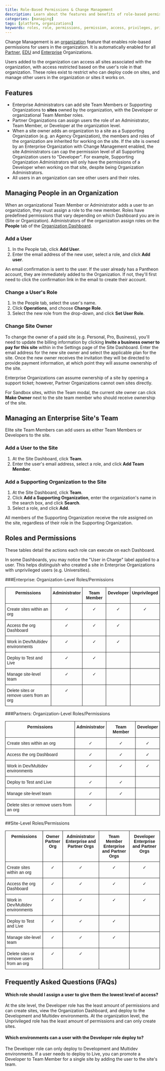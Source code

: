 ```yaml
---
title: Role-Based Permissions & Change Management
description: Learn about the features and benefits of role-based permissions for Pantheon sites.
categories: [managing]
tags: [platform, organizations]
keywords: roles, role, permissions, permission, access, privileges, privilege, team members, developer role, developer, organization management, manage organization, change management, team management, manage team, manage team access  
---
```

Change Management is an [organization](/docs/organizations/) feature that enables role-based permissions for users in the organization. It is automatically enabled for all [Partner](https://pantheon.io/pantheon-partners), [EDU](https://pantheon.io/edu) and [Enterprise](https://pantheon.io/pantheon-enterprise) Organizations.

Users added to the organization can access all sites associated with the organization, with access restricted based on the user's role in that organization. These roles exist to restrict who can deploy code on sites, and manage other users in the organization or sites it works on.

## Features
* Enterprise Administrators can add site Team Members or Supporting Organizations to **sites** owned by the organization, with the Developer or organizational Team Member roles.
* Partner Organizations can assign users the role of an Administrator, Team Member, or Developer at the organization level.
* When a site owner adds an organization to a site as a Supporting Organization (e.g. an Agency Organization), the members and roles of the organization are inherited for working on the site. If the site is owned by an Enterprise Organization with Change Management enabled, the site Administrators can cap the permission level of all Supporting Organization users to "Developer". For example, Supporting Organization Administrators will only have the permissions of a Developer when working on that site, despite being Organization Administrators.
* All users in an organization can see other users and their roles.

## Managing People in an Organization
When an organizational Team Member or Administrator adds a user to an organization, they must assign a role to the new member. Roles have predefined permissions that vary depending on which Dashboard you are in (Site or Organization). Administrators of the organization assign roles on the **People** tab of the [Organization Dashboard](/docs/organization-dashboard/).

### Add a User

1. In the People tab, click **Add User**.
2. Enter the email address of the new user, select a role, and click **Add user**.

An email confirmation is sent to the user. If the user already has a Pantheon account, they are immediately added to the Organization. If not, they'll first need to click the confirmation link in the email to create their account.

### Change a User's Role

1. In the People tab, select the user's name.
2. Click **Operations**, and choose **Change Role**.
3. Select the new role from the drop-down, and click **Set User Role**.

### Change Site Owner

To change the owner of a paid site (e.g. Personal, Pro, Business), you'll need to update the billing information by clicking **Invite a business owner to pay for this site** within in the Settings page of the Site Dashboard. Enter the email address for the new site owner and select the applicable plan for the site. Once the new owner receives the invitation they will be directed to provide payment information, at which point they will assume ownership of the site.

Enterprise Organizations can assume ownership of a site by opening a support ticket; however, Partner Organizations cannot own sites directly.

For Sandbox sites, within the Team modal, the current site owner can click **Make Owner** next to the site team member who should receive ownership of the site.

## Managing an Enterprise Site's Team

Elite site Team Members can add users as either Team Members or Developers to the site.

### Add a User to the Site
1. At the Site Dashboard, click **Team**.
2. Enter the user's email address, select a role, and click **Add Team Member**.

### Add a Supporting Organization to the Site
1. At the Site Dashboard, click **Team**.
2. Click **Add a Supporting Organization**, enter the organization's name in the search box, and click **Search**.
3. Select a role, and click **Add**.

All members of the Supporting Organization receive the role assigned on the site, regardless of their role in the Supporting Organization.

## Roles and Permissions

These tables detail the actions each role can execute on each Dashboard.

In some Dashboards, you may notice the "User in Charge" label applied to a user. This helps distinguish who created a site in Enterprise Organizations with unprivileged users (e.g. Universities).

###Enterprise: Organization-Level Roles/Permissions

<style type="text/css">
.tg  {border-collapse:collapse;border-spacing:0;}
.tg td{font-family:Arial, sans-serif;font-size:14px;padding:10px 5px;border-style:solid;border-width:1px;overflow:hidden;word-break:normal;}
.tg th{font-family:Arial, sans-serif;font-size:14px;font-weight:normal;padding:10px 5px;border-style:solid;border-width:1px;overflow:hidden;word-break:normal;}
.tg .tg-baqh{text-align:center;vertical-align:top}
.tg .tg-9hbo{font-weight:bold;vertical-align:top}
.tg .tg-yw4l{vertical-align:top}
</style>
<table class="tg">
  <tr>
    <th class="tg-9hbo">Permissions</th>
    <th class="tg-9hbo">Administrator</th>
    <th class="tg-9hbo">Team Member </th>
    <th class="tg-9hbo">Developer </th>
    <th class="tg-9hbo">Unprivileged</th>
  </tr>
  <tr>
    <td class="tg-yw4l">Create sites within an org</td>
    <td class="tg-baqh">✓</td>
    <td class="tg-baqh">✓</td>
    <td class="tg-baqh">✓</td>
    <td class="tg-baqh">✓</td>
  </tr>
  <tr>
    <td class="tg-yw4l">Access the org Dashboard</td>
    <td class="tg-baqh">✓</td>
    <td class="tg-baqh">✓</td>
    <td class="tg-baqh">✓</td>
    <td class="tg-baqh"></td>
  </tr>
  <tr>
    <td class="tg-yw4l">Work in Dev/Multidev environments</td>
    <td class="tg-baqh">✓</td>
    <td class="tg-baqh">✓</td>
    <td class="tg-baqh">✓</td>
    <td class="tg-baqh"></td>
  </tr>
  <tr>
    <td class="tg-yw4l">Deploy to Test and Live</td>
    <td class="tg-baqh">✓</td>
    <td class="tg-baqh">✓</td>
    <td class="tg-baqh"></td>
    <td class="tg-baqh"></td>
  </tr>
  <tr>
    <td class="tg-yw4l">Manage site-level team</td>
    <td class="tg-baqh">✓</td>
    <td class="tg-baqh">✓</td>
    <td class="tg-baqh"></td>
    <td class="tg-baqh"></td>
  </tr>
  <tr>
    <td class="tg-yw4l">Delete sites or remove users from an org</td>
    <td class="tg-baqh">✓</td>
    <td class="tg-baqh"></td>
    <td class="tg-baqh"></td>
    <td class="tg-baqh"></td>
  </tr>
</table>


###Partners: Organization-Level Roles/Permissions

<style type="text/css">
.tg  {border-collapse:collapse;border-spacing:0;}
.tg td{font-family:Arial, sans-serif;font-size:14px;padding:10px 5px;border-style:solid;border-width:1px;overflow:hidden;word-break:normal;}
.tg th{font-family:Arial, sans-serif;font-size:14px;font-weight:normal;padding:10px 5px;border-style:solid;border-width:1px;overflow:hidden;word-break:normal;}
.tg .tg-baqh{text-align:center;vertical-align:top}
.tg .tg-9hbo{font-weight:bold;vertical-align:top}
.tg .tg-yw4l{vertical-align:top}
</style>
<table class="tg">
  <tr>
    <th class="tg-9hbo">Permissions</th>
    <th class="tg-9hbo">Administrator</th>
    <th class="tg-9hbo">Team Member </th>
    <th class="tg-9hbo">Developer </th>
  </tr>
  <tr>
    <td class="tg-yw4l">Create sites within an org</td>
    <td class="tg-baqh">✓</td>
    <td class="tg-baqh">✓</td>
    <td class="tg-baqh">✓</td>
  </tr>
  <tr>
    <td class="tg-yw4l">Access the org Dashboard</td>
    <td class="tg-baqh">✓</td>
    <td class="tg-baqh">✓</td>
    <td class="tg-baqh">✓</td>
  </tr>
  <tr>
    <td class="tg-yw4l">Work in Dev/Multidev environments</td>
    <td class="tg-baqh">✓</td>
    <td class="tg-baqh">✓</td>
    <td class="tg-baqh">✓</td>
  </tr>
  <tr>
    <td class="tg-yw4l">Deploy to Test and Live</td>
    <td class="tg-baqh">✓</td>
    <td class="tg-baqh">✓</td>
    <td class="tg-baqh"></td>
  </tr>
  <tr>
    <td class="tg-yw4l">Manage site-level team</td>
    <td class="tg-baqh">✓</td>
    <td class="tg-baqh">✓</td>
    <td class="tg-baqh"></td>
  </tr>
  <tr>
    <td class="tg-yw4l">Delete sites or remove users from an org</td>
    <td class="tg-baqh">✓</td>
    <td class="tg-baqh"></td>
    <td class="tg-baqh"></td>
  </tr>
</table>

##Site-Level Roles/Permissions

<style type="text/css">
.tg  {border-collapse:collapse;border-spacing:0;}
.tg td{font-family:Arial, sans-serif;font-size:14px;padding:10px 5px;border-style:solid;border-width:1px;overflow:hidden;word-break:normal;}
.tg th{font-family:Arial, sans-serif;font-size:14px;font-weight:normal;padding:10px 5px;border-style:solid;border-width:1px;overflow:hidden;word-break:normal;}
.tg .tg-baqh{text-align:center;vertical-align:top}
.tg .tg-9hbo{font-weight:bold;vertical-align:top}
.tg .tg-amwm{font-weight:bold;text-align:center;vertical-align:top}
.tg .tg-yw4l{vertical-align:top}
</style>
<table class="tg">
  <tr>
    <th class="tg-9hbo">Permissions</th>
    <th class="tg-amwm">Owner<br>Partner Org</th>
    <th class="tg-amwm">Administrator<br>Enterprise and Partner Orgs</th>
    <th class="tg-amwm">Team Member<br>Enterprise and Partner Orgs </th>
    <th class="tg-amwm">Developer <br>Enterprise and Partner Orgs</th>
  </tr>
  <tr>
    <td class="tg-yw4l">Create sites within an org</td>
    <td class="tg-baqh">✓</td>
    <td class="tg-baqh">✓</td>
    <td class="tg-baqh">✓</td>
    <td class="tg-baqh">✓</td>
  </tr>
  <tr>
    <td class="tg-yw4l">Access the org Dashboard</td>
    <td class="tg-baqh">✓</td>
    <td class="tg-baqh">✓</td>
    <td class="tg-baqh">✓</td>
    <td class="tg-baqh">✓</td>
  </tr>
  <tr>
    <td class="tg-yw4l">Work in Dev/Multidev environments</td>
    <td class="tg-baqh">✓</td>
    <td class="tg-baqh">✓</td>
    <td class="tg-baqh">✓</td>
    <td class="tg-baqh">✓</td>
  </tr>
  <tr>
    <td class="tg-yw4l">Deploy to Test and Live</td>
    <td class="tg-baqh">✓</td>
    <td class="tg-baqh">✓</td>
    <td class="tg-baqh">✓</td>
    <td class="tg-baqh"></td>
  </tr>
  <tr>
    <td class="tg-yw4l">Manage site-level team</td>
    <td class="tg-baqh">✓</td>
    <td class="tg-baqh">✓</td>
    <td class="tg-baqh">✓</td>
    <td class="tg-baqh"></td>
  </tr>
  <tr>
    <td class="tg-yw4l">Delete sites or remove users from an org</td>
    <td class="tg-baqh">✓</td>
    <td class="tg-baqh">✓</td>
    <td class="tg-baqh"></td>
    <td class="tg-baqh"></td>
  </tr>
</table>

## Frequently Asked Questions (FAQs)

#### Which role should I assign a user to give them the lowest level of access?
At the site level, the Developer role has the least amount of permissions and can create sites, view the Organization Dashboard, and deploy to the Development and Multidev environments. At the organization level, the Unprivileged role has the least amount of permissions and can only create sites.

#### Which environments can a user with the Developer role deploy to?
The Developer role can only deploy to Development and Multidev environments. If a user needs to deploy to Live, you can promote a Developer to Team Member for a single site by adding the user to the site's team.
